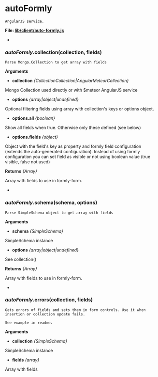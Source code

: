 autoFormly
==========

```
AngularJS service.
```

__File: [lib/client/auto-formly.js](../lib/client/auto-formly.js)__

-

### *autoFormly*.collection(collection, fields)

```
Parse Mongo.Collection to get array with fields
```

__Arguments__

* __collection__ *{CollectionCollection|AngularMeteorCollection}*   

 Mongo Collection used directly or with $meteor AngularJS service
 
* __options__ *{array|object|undefined}*

 Optional filtering fields using array with collection's keys 
 or options object.
 
* __options.all__ *{boolean}*

 Show all fields when true. Otherwise only these defined (see below)

* __options.fields__ *{object}*

 Object with the field's key as property and formly field configuration (extends the auto-generated configuration).
 Instead of using formly configuration you can set field as visible or not using boolean value (true visible, false not used)
 
 
__Returns__  *{Array}*
 
 Array with fields to use in formly-form.
 
-

### *autoFormly*.schema(schema, options)

```
Parse SimpleSchema object to get array with fields
```

__Arguments__

* __schema__ *{SimpleSchema}*  

 SimpleSchema instance
 
* __options__ *{array|object|undefined}*

 See collection()
 
__Returns__  *{Array}*
 
 Array with fields to use in formly-form.
 
-

### *autoFormly*.errors(collection, fields)

```
Gets errors of fields and sets them in form controls. Use it when insertion or collection update fails.

See example in readme.
```

__Arguments__

* __collection__ *{SimpleSchema}*  

 SimpleSchema instance
 
* __fields__ *{array}*

 Array with fields
 